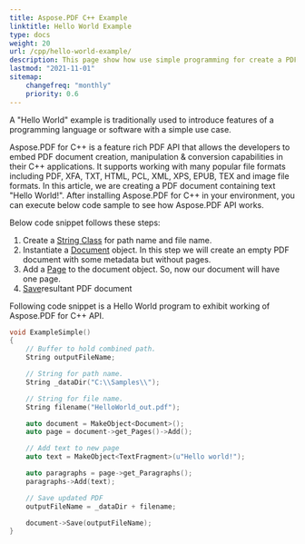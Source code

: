 ```yaml
---
title: Aspose.PDF С++ Example
linktitle: Hello World Example
type: docs
weight: 20
url: /cpp/hello-world-example/
description: This page show how use simple programming for create a PDF document containing text - Hello World.
lastmod: "2021-11-01"
sitemap:
    changefreq: "monthly"
    priority: 0.6
---
```


A "Hello World" example is traditionally used to introduce features of a programming language or software with a simple use case.

Aspose.PDF for C++ is a feature rich PDF API that allows the developers to embed PDF document creation, manipulation & conversion capabilities in their C++ applications. It supports working with many popular file formats including PDF, XFA, TXT, HTML, PCL, XML, XPS, EPUB, TEX and image file formats. In this article, we are creating a PDF document containing text "Hello World!". After installing Aspose.PDF for C++ in your environment, you can execute below code sample to see how Aspose.PDF API works.

Below code snippet follows these steps:

1. Create a [String Class](https://apireference.aspose.com/pdf/cpp/class/system.string) for path name and file name.
1. Instantiate a [Document](https://apireference.aspose.com/pdf/cpp/class/aspose.pdf.document) object. In this step we will create an empty PDF document with some metadata but without pages.
1. Add a [Page](https://apireference.aspose.com/pdf/cpp/class/aspose.pdf.page) to the document object. So, now our document will have one page.
1. [Save](https://apireference.aspose.com/pdf/cpp/class/aspose.pdf.document/#ac082fe8e67b25685fc51d33e804269fa)resultant PDF document

Following code snippet is a Hello World program to exhibit working of Aspose.PDF for C++ API.

```cpp
void ExampleSimple()
{
    // Buffer to hold combined path.
    String outputFileName;

    // String for path name.
    String _dataDir("C:\\Samples\\");

    // String for file name.
    String filename("HelloWorld_out.pdf");

    auto document = MakeObject<Document>();
    auto page = document->get_Pages()->Add();

    // Add text to new page
    auto text = MakeObject<TextFragment>(u"Hello world!");

    auto paragraphs = page->get_Paragraphs();
    paragraphs->Add(text);

    // Save updated PDF
    outputFileName = _dataDir + filename;

    document->Save(outputFileName);
}
```
